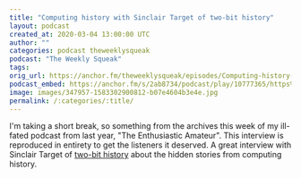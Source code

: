 ```yaml
---
title: "Computing history with Sinclair Target of two-bit history"
layout: podcast
created_at: 2020-03-04 13:00:00 UTC
author: ""
categories: podcast theweeklysqueak
podcast: "The Weekly Squeak"
tags: 
orig_url: https://anchor.fm/theweeklysqueak/episodes/Computing-history-with-Sinclair-Target-of-two-bit-history-eb7dal
podcast_embed: https://anchor.fm/s/2ab8734/podcast/play/10777365/https%3A%2F%2Fd3ctxlq1ktw2nl.cloudfront.net%2Fstaging%2F2020-03-04%2F9aba5d26c1752dfff5548152410a4648.m4a
image: images/347957-1583302900812-b07e4604b3e4e.jpg
permalink: /:categories/:title/
---
```

I'm taking a short break, so something from the archives this week of my ill-fated podcast from last year, "The Enthusiastic Amateur". This interview is reproduced in entirety to get the listeners it deserved. A great interview with Sinclair Target of [two-bit history](https://twobithistory.org) about the hidden stories from computing history.